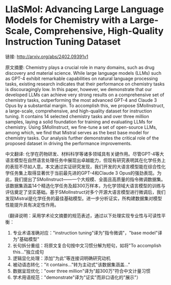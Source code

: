 # LlaSMol: Advancing Large Language Models for Chemistry with a Large-Scale, Comprehensive, High-Quality Instruction Tuning Dataset

链接: http://arxiv.org/abs/2402.09391v1

原文摘要:
Chemistry plays a crucial role in many domains, such as drug discovery and
material science. While large language models (LLMs) such as GPT-4 exhibit
remarkable capabilities on natural language processing tasks, existing research
indicates that their performance on chemistry tasks is discouragingly low. In
this paper, however, we demonstrate that our developed LLMs can achieve very
strong results on a comprehensive set of chemistry tasks, outperforming the
most advanced GPT-4 and Claude 3 Opus by a substantial margin. To accomplish
this, we propose SMolInstruct, a large-scale, comprehensive, and high-quality
dataset for instruction tuning. It contains 14 selected chemistry tasks and
over three million samples, laying a solid foundation for training and
evaluating LLMs for chemistry. Using SMolInstruct, we fine-tune a set of
open-source LLMs, among which, we find that Mistral serves as the best base
model for chemistry tasks. Our analysis further demonstrates the critical role
of the proposed dataset in driving the performance improvements.

中文翻译:
化学在药物研发、材料科学等诸多领域具有关键作用。尽管GPT-4等大语言模型在自然语言处理任务中展现出卓越能力，但现有研究表明其在化学任务上的表现不尽如人意。本文通过实证研究发现，我们开发的大语言模型能在综合性化学任务集上取得显著优于当前最先进的GPT-4和Claude 3 Opus的强劲表现。为此，我们提出了SMolInstruct——一个大规模、全面且高质量的指令微调数据集。该数据集涵盖14个精选化学任务及超300万样本，为化学领域大语言模型的训练与评估奠定了坚实基础。基于SMolInstruct对多个开源大语言模型进行微调后，我们发现Mistral是化学任务的最佳基础模型。进一步分析证实，所构建数据集对模型性能提升具有决定性作用。

（翻译说明：采用学术论文摘要的规范表述，通过以下处理实现专业性与可读性平衡：
1. 专业术语准确对应："instruction tuning"译为"指令微调"，"base model"译为"基础模型"
2. 长句拆分重组：将原文复合句按中文习惯分解为短句，如将"To accomplish this..."独立成句
3. 逻辑显化处理：添加"为此"等连接词明确研究动机
4. 被动语态转化："it contains..."转为主动式"该数据集涵盖..."
5. 数据呈现优化："over three million"译为"超300万"符合中文计量习惯
6. 学术用语规范："demonstrate"译为"证实"而非口语化的"展示"）
